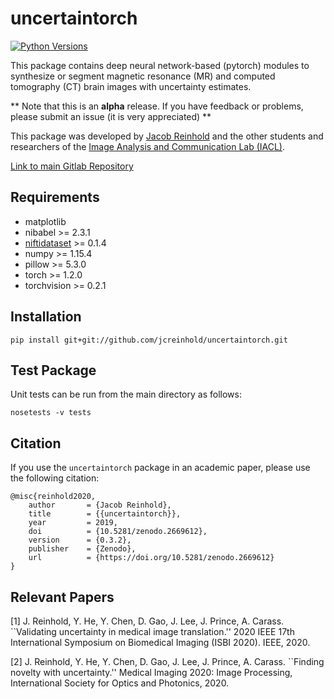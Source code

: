 uncertaintorch
=======================
<!--
[![Build Status](https://travis-ci.org/jcreinhold/uncertaintorch.svg?branch=master)](https://travis-ci.org/jcreinhold/uncertaintorch)
[![Coverage Status](https://coveralls.io/repos/github/jcreinhold/uncertaintorch/badge.svg?branch=master)](https://coveralls.io/github/jcreinhold/uncertaintorch?branch=master)
[![Documentation Status](https://readthedocs.org/projects/uncertaintorch/badge/?version=latest)](http://uncertaintorch.readthedocs.io/en/latest/)
[![Docker Cloud Build Status](https://img.shields.io/docker/cloud/build/jcreinhold/uncertaintorch.svg)](https://hub.docker.com/r/jcreinhold/uncertaintorch/)-->
[![Python Versions](https://img.shields.io/badge/python-3.6%20%7C%203.7-blue.svg)](https://www.python.org/downloads/release/python-360/)
<!--[![DOI](https://zenodo.org/badge/DOI/10.5281/zenodo.2669612.svg)](https://doi.org/10.5281/zenodo.2669612)-->

This package contains deep neural network-based (pytorch) modules to synthesize or segment magnetic resonance (MR) and computed 
tomography (CT) brain images with uncertainty estimates.

** Note that this is an **alpha** release. If you have feedback or problems, please submit an issue (it is very appreciated) **

This package was developed by [Jacob Reinhold](https://jcreinhold.github.io) and the other students and researchers of the 
[Image Analysis and Communication Lab (IACL)](http://iacl.ece.jhu.edu/index.php/Main_Page).

[Link to main Gitlab Repository](https://gitlab.com/jcreinhold/uncertaintorch)

Requirements
------------

- matplotlib
- nibabel >= 2.3.1
- [niftidataset](https://github.com/jcreinhold/niftidataset) >= 0.1.4
- numpy >= 1.15.4
- pillow >= 5.3.0
- torch >= 1.2.0
- torchvision >= 0.2.1

Installation
------------

    pip install git+git://github.com/jcreinhold/uncertaintorch.git

Test Package
------------

Unit tests can be run from the main directory as follows:

    nosetests -v tests

Citation
--------

If you use the `uncertaintorch` package in an academic paper, please use the following citation:

    @misc{reinhold2020,
        author       = {Jacob Reinhold},
        title        = {{uncertaintorch}},
        year         = 2019,
        doi          = {10.5281/zenodo.2669612},
        version      = {0.3.2},
        publisher    = {Zenodo},
        url          = {https://doi.org/10.5281/zenodo.2669612}
    }
    
Relevant Papers
---------------

[1] J. Reinhold, Y. He, Y. Chen, D. Gao, J. Lee, J. Prince, A. Carass.
    ``Validating uncertainty in medical image translation.''
    2020 IEEE 17th International Symposium on Biomedical Imaging (ISBI 2020).
    IEEE, 2020.

[2] J. Reinhold, Y. He, Y. Chen, D. Gao, J. Lee, J. Prince, A. Carass.
    ``Finding novelty with uncertainty.''
    Medical Imaging 2020: Image Processing,
    International Society for Optics and Photonics, 2020.
